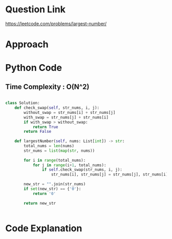 # Question Link
https://leetcode.com/problems/largest-number/

# Approach

# Python Code

## Time Complexity : O(N^2)

```Python

class Solution:
    def check_swap(self, str_nums, i, j):
        without_swap = str_nums[i] + str_nums[j]
        with_swap = str_nums[j] + str_nums[i]
        if with_swap > without_swap:
            return True
        return False
        
    def largestNumber(self, nums: List[int]) -> str:
        total_nums = len(nums)
        str_nums = list(map(str, nums))
        
        for i in range(total_nums):
            for j in range(i+1, total_nums):
                if self.check_swap(str_nums, i, j):
                    str_nums[i], str_nums[j] = str_nums[j], str_nums[i]
                    
        new_str = "".join(str_nums)
        if set(new_str) == {'0'}:
            return '0'
        
        return new_str
            
 ```

# Code Explanation
